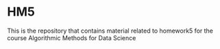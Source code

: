 # HM5
This is the repository that contains material related to homework5 for the course Algorithmic Methods for Data Science
